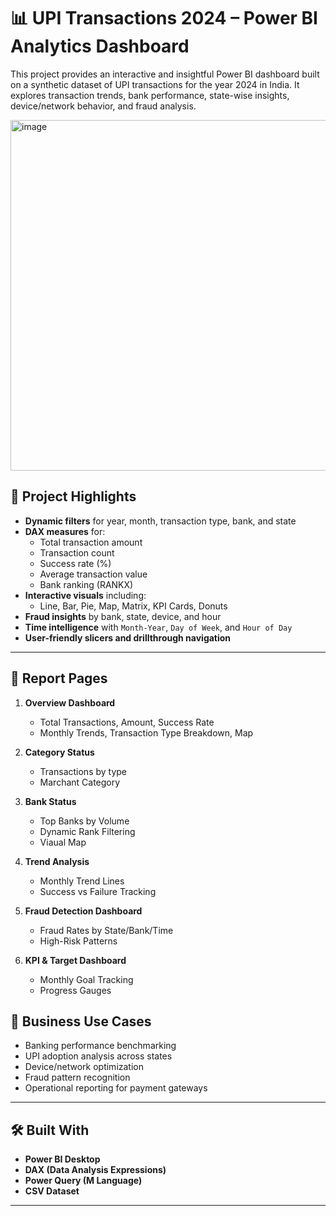 # 📊 UPI Transactions 2024 – Power BI Analytics Dashboard

This project provides an interactive and insightful Power BI dashboard built on a synthetic dataset of UPI  transactions for the year 2024 in India. It explores transaction trends, bank performance, state-wise insights, device/network behavior, and fraud analysis.


<img width="998" height="561" alt="image" src="https://github.com/user-attachments/assets/25280d28-e1bb-45ef-ad91-88fc3c75122d" />

 <!-- Replace with a real preview screenshot -->


## 📌 Project Highlights

- **Dynamic filters** for year, month, transaction type, bank, and state
- **DAX measures** for:
  - Total transaction amount
  - Transaction count
  - Success rate (%)
  - Average transaction value
  - Bank ranking (RANKX)
- **Interactive visuals** including:
  - Line, Bar, Pie, Map, Matrix, KPI Cards, Donuts
- **Fraud insights** by bank, state, device, and hour
- **Time intelligence** with `Month-Year`, `Day of Week`, and `Hour of Day`
- **User-friendly slicers and drillthrough navigation**

---

## 📂 Report Pages

1. **Overview Dashboard**
   - Total Transactions, Amount, Success Rate
   - Monthly Trends, Transaction Type Breakdown, Map

2. **Category Status**
   - Transactions by type
   - Marchant Category
  
3. **Bank Status** 
   - Top Banks by Volume
   - Dynamic Rank Filtering
   - Viaual Map 

4. **Trend Analysis**
   - Monthly Trend Lines
   - Success vs Failure Tracking

5. **Fraud Detection Dashboard**
   - Fraud Rates by State/Bank/Time
   - High-Risk Patterns

6. **KPI & Target Dashboard**
   - Monthly Goal Tracking
   - Progress Gauges



## 🎯 Business Use Cases

- Banking performance benchmarking
- UPI adoption analysis across states
- Device/network optimization
- Fraud pattern recognition
- Operational reporting for payment gateways

---

## 🛠️ Built With

- **Power BI Desktop**
- **DAX (Data Analysis Expressions)**
- **Power Query (M Language)**
- **CSV Dataset**

---





